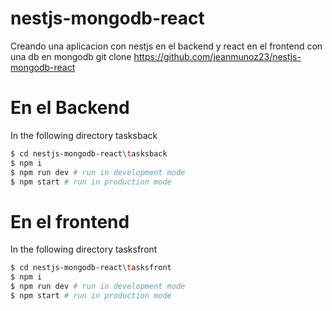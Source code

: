 # nestjs-mongodb-react
Creando una aplicacion con nestjs en el backend y react en el frontend con una db en mongodb 
git clone https://github.com/jeanmunoz23/nestjs-mongodb-react


# En el Backend 
In the following directory tasksback
```bash
$ cd nestjs-mongodb-react\tasksback
$ npm i
$ npm run dev # run in development mode
$ npm start # run in production mode

```

# En el frontend 
In the following directory tasksfront
```bash
$ cd nestjs-mongodb-react\tasksfront
$ npm i
$ npm run dev # run in development mode
$ npm start # run in production mode
```
